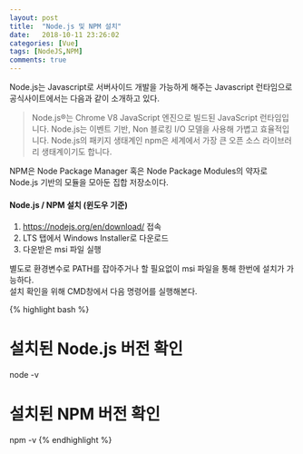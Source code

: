 ```yaml
---
layout: post
title:  "Node.js 및 NPM 설치"
date:   2018-10-11 23:26:02
categories: [Vue]
tags: [NodeJS,NPM]
comments: true
---
```

Node.js는 Javascript로 서버사이드 개발을 가능하게 해주는 Javascript 런타임으로 공식사이트에서는 다음과 같이 소개하고 있다.

>Node.js®는 Chrome V8 JavaScript 엔진으로 빌드된 JavaScript 런타임입니다. Node.js는 이벤트 기반, Non 블로킹 I/O 모델을 사용해 가볍고 효율적입니다. Node.js의 패키지 생태계인 npm은 세계에서 가장 큰 오픈 소스 라이브러리 생태계이기도 합니다.

NPM은 Node Package Manager 혹은 Node Package Modules의 약자로 Node.js 기반의 모듈을 모아둔 집합 저장소이다.

#### Node.js / NPM 설치 (윈도우 기준)
1. https://nodejs.org/en/download/ 접속  
2. LTS 탭에서 Windows Installer로 다운로드
3. 다운받은 msi 파일 실행

별도로 환경변수로 PATH를 잡아주거나 할 필요없이 msi 파일을 통해 한번에 설치가 가능하다.  
설치 확인을 위해 CMD창에서 다음 명령어를 실행해본다.

{% highlight bash %}
# 설치된 Node.js 버전 확인
node -v

# 설치된 NPM 버전 확인
npm -v
{% endhighlight %}
